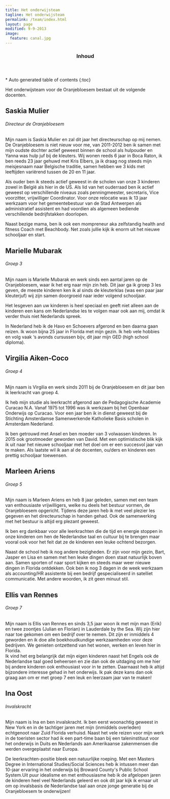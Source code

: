 ```yaml
---
title: Het onderwijsteam
tagline: Het onderwijsteam
permalink: /team/index.html
layout: page
modified: 9-9-2013
image:
  feature: canal.jpg
---
```



<section id="table-of-contents" class="toc">
  <header>
    <h3 >Inhoud</h3>
  </header>
<div id="drawer" markdown="1">
*  Auto generated table of contents
{:toc}
</div>
</section><!-- /#table-of-contents -->



Het onderwijsteam voor de Oranjebloesem bestaat uit de volgende docenten.

## Saskia Mulier

###### Directeur de Oranjebloesem

Mijn naam is Saskia Mulier en zal dit jaar het directeurschap op mij nemen. De Oranjebloesem is niet nieuw voor me, van 2011-2012 ben ik samen met mijn oudste dochter actief geweest binnen de school als hulpouder en Yanna was hulp juf bij de kleuters. Wij wonen reeds 6 jaar in Boca Raton, ik ben reeds 23 jaar gehuwd met Kris Elbers, ja ik draag nog steeds mijn meisjesnaam naar Belgische traditie, samen hebben we 3 kids met leeftijden variërend tussen de 20 en 11 jaar. 

Als ouder ben ik steeds actief geweest in de scholen van onze 3 kinderen zowel in België als hier in de US. Als lid van het ouderraad ben ik actief geweest op verschillende niveaus zoals penningmeester, secretaris, Vice voorzitter, vrijwilliger Coordinator. Voor onze relocatie was ik 13 jaar werkzaam voor het gemeentebestuur van de Stad Antwerpen als administratief assistent en had voordien als algemeen bediende verschillende bedrijfstakken doorlopen. 

Naast bezige mama, ben ik ook een mompreneur aka zelfstandig  health and fitness Coach met Beachbody. Net zoals jullie kijk ik enorm uit het nieuwe schooljaar en start.






## Marielle Mubarak 

###### Groep 3 

Mijn naam is Marielle Mubarak en werk sinds een aantal jaren op de Oranjebloesem, waar ik het erg naar mijn zin heb.
Dit jaar ga ik groep 3 les geven, de meeste kinderen ken ik al sinds de kleuterklas (was een paar jaar kleuterjuf) wij zijn samen doorgroeid naar ieder volgend schooljaar.

Het lesgeven aan uw kinderen is heel speciaal en geeft niet alleen aan de kinderen een kans om Nederlandse les te volgen maar ook aan mij, omdat ik verder thuis niet Nederlands spreek.

In Nederland heb ik de Havo en Schoevers afgerond en ben daarna gaan reizen. Ik woon bijna 25 jaar in Florida met mijn gezin. Ik heb vele hobbies en volg vaak ‘s avonds cursussen bijv, dit jaar mijn GED (high school diploma).

## Virgilia Aiken-Coco

###### Groep 4

Mijn naam is Virgilia en werk sinds 2011 bij de Oranjebloesem en dit jaar ben ik leerkracht  van groep 4.

Ik heb mijn studie als leerkracht afgerond aan de Pedagogische Academie Curacao N.A. Vanaf 1975 tot 1996 was ik werkzaam bij het Openbaar Onderwijs op Curacao. Voor een jaar ben ik  in dienst geweest bij de Stichting Amsterdamse Samenwerkende Katholieke Basis scholen in Amsterdam Nederland. 

Ik ben  getrouwd met Ansel en ben moeder van 3 volwassen kinderen. In 2015 ook grootmoeder geworden van David.
Met een optimistische blik kijk ik  uit naar het nieuwe schooljaar met het doel om er een succesvol jaar van te maken. 
Als laatste wil ik aan al de docenten, ou/ders en kinderen een prettig schooljaar toewensen.


## Marleen Ariens

###### Groep 5 

Mijn naam is Marleen Ariens en heb 8 jaar geleden, samen met een team van enthousiaste vrijwilligers, welke nu deels het bestuur vormen, de Oranjebloesem opgericht. Tijdens deze jaren heb ik met veel plezier les gegeven en het directeurschap in handen gehad. Ook de samenwerking met het bestuur is altijd erg plezant geweest.
 
Ik ben erg dankbaar voor alle leerkrachten die de tijd en energie stoppen in onze kinderen om hen de Nederlandse taal en cultuur bij te brengen maar vooral ook voor het feit dat ze de kinderen een  leuke ochtend  bezorgen.

Naast de school heb ik nog andere bezigheden. Er zijn voor mijn gezin, Bart, Jasper en Lisa en  samen met hen leuke dingen doen staat natuurlijk boven aan. Samen sporten of naar sport kijken en steeds maar weer nieuwe dingen in Florida ontdekken.  Ook ben ik nog 3 dagen in de week werkzaam als accounting/HR assistente bij een bedrijf gespecialiseerd in satelliet communicatie.  Met andere woorden, ik zit geen minuut stil.


## Ellis van Rennes

###### Groep 7 

Mijn naam is Ellis van Rennes en sinds 3,5 jaar woon ik met mijn man (Erik) en twee zoontjes (Julian en Florian) in Lauderdale by the Sea. Wij zijn hier naar toe gekomen om een bedrijf over te nemen. Dit zijn er inmiddels 4 geworden en ik doe alle boekhoudkundige werkzaamheden voor deze bedrijven. We genieten ontzettend van het wonen, werken en leven hier in Florida.  
Ik vind het erg belangrijk dat mijn eigen kinderen naast het Engels ook de Nederlandse taal goed beheersen en zie dan ook de uitdaging om me hier bij andere kinderen ook enthousiast voor in te zetten. Daarnaast heb ik altijd bijzondere interesse gehad in het onderwijs. Ik pak deze kans dan ook graag aan om er met groep 7 een leuk en leerzaam jaar van te maken! 

 
## Ina Oost

###### Invalskracht
Mijn naam is Ina en ben invalskracht. Ik ben eerst woonachtig geweest in New York en in de tachtiger jaren met mijn (inmiddels overleden) echtgenoot  naar Zuid Florida verhuisd. Naast het vele reizen voor mijn werk in de toeristen sector had ik een part-time baan bij een taleninstituut voor het onderwijs in Duits en Nederlands aan Amerikaanse zakenmensen die werden overgeplaatst naar Europa.

De leerkrachten-positie bleek een natuurlijke roeping. Met een Masters Degree in International Studies/Social Sciences heb ik intussen meer dan 10-jaar ervaring in het onderwijs bij Broward County's Public School System.Uit puur idealisme en met enthousiasme heb ik de afgelopen jaren de kinderen heel veel Nederlands geleerd en ook dit jaar  kijk ik  ernaar uit om op invalsbasis de Nederlandse taal aan onze jonge generatie bij de Oranjebloesem te onderwijzen!

